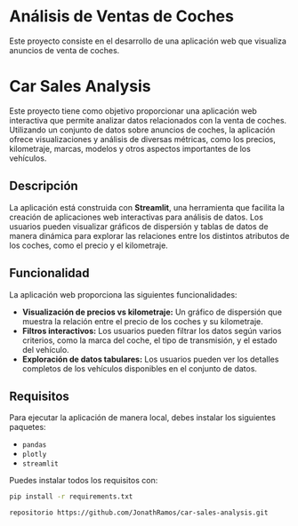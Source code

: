 # Análisis de Ventas de Coches
Este proyecto consiste en el desarrollo de una aplicación web que visualiza anuncios de venta de coches.

# Car Sales Analysis

Este proyecto tiene como objetivo proporcionar una aplicación web interactiva que permite analizar datos relacionados con la venta de coches. Utilizando un conjunto de datos sobre anuncios de coches, la aplicación ofrece visualizaciones y análisis de diversas métricas, como los precios, kilometraje, marcas, modelos y otros aspectos importantes de los vehículos.

## Descripción

La aplicación está construida con **Streamlit**, una herramienta que facilita la creación de aplicaciones web interactivas para análisis de datos. Los usuarios pueden visualizar gráficos de dispersión y tablas de datos de manera dinámica para explorar las relaciones entre los distintos atributos de los coches, como el precio y el kilometraje.

## Funcionalidad

La aplicación web proporciona las siguientes funcionalidades:

- **Visualización de precios vs kilometraje:** Un gráfico de dispersión que muestra la relación entre el precio de los coches y su kilometraje.
- **Filtros interactivos:** Los usuarios pueden filtrar los datos según varios criterios, como la marca del coche, el tipo de transmisión, y el estado del vehículo.
- **Exploración de datos tabulares:** Los usuarios pueden ver los detalles completos de los vehículos disponibles en el conjunto de datos.

## Requisitos

Para ejecutar la aplicación de manera local, debes instalar los siguientes paquetes:

- `pandas`
- `plotly`
- `streamlit`

Puedes instalar todos los requisitos con:

```bash
pip install -r requirements.txt

repositorio https://github.com/JonathRamos/car-sales-analysis.git
